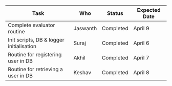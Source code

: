 | Task | Who  |  Status  | Expected Date  | 
|---|---|---|---|
| Complete evaluator routine  | Jaswanth  | Completed  |  April 9 |  
| Init scripts, DB & logger initialisation  | Suraj  |  Completed |  April 6 |  
|  Routine for registering user in DB | Akhil  | Completed  | April 7  | 
|  Routine for retrieving a user in DB | Keshav  | Completed  | April 8  | 
